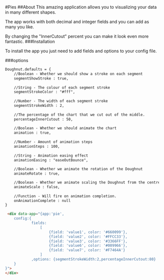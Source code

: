 #Pies
##About
This amazing application allows you to visualizing your data in many
different shapes. 

The app works with both decimal and integer fields and you can add as many 
you like. 

By changing the "InnerCutout" percent you can make it look even more fantastic.
###Installation

To install the app you just need to add fields and options to your config file.

###options
```html
Doughnut.defaults = {
	//Boolean - Whether we should show a stroke on each segment
	segmentShowStroke : true,
	
	//String - The colour of each segment stroke
	segmentStrokeColor : "#fff",
	
	//Number - The width of each segment stroke
	segmentStrokeWidth : 2,
	
	//The percentage of the chart that we cut out of the middle.
	percentageInnerCutout : 50,
	
	//Boolean - Whether we should animate the chart	
	animation : true,
	
	//Number - Amount of animation steps
	animationSteps : 100,
	
	//String - Animation easing effect
	animationEasing : "easeOutBounce",
	
	//Boolean - Whether we animate the rotation of the Doughnut
	animateRotate : true,

	//Boolean - Whether we animate scaling the Doughnut from the centre
	animateScale : false,
	
	//Function - Will fire on animation completion.
	onAnimationComplete : null
} 
```

```html
 <div data-app="{app:'pie',
	config:{
			fields: 
				[
					{field: 'value1', color: '#660099'},
					{field: 'value2', color: '#FFCC33'},					
					{field: 'value3', color: '#3366FF'},					
					{field: 'value6', color: '#009966'},
					{field: 'value7', color: '#F7464A'}
				]
			,options: {segmentStrokeWidth:2,percentageInnerCutout:80}
	}
}">	
</div>
```